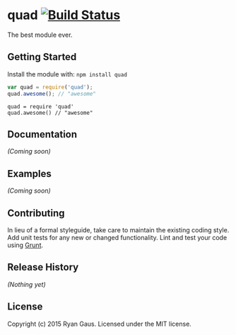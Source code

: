 # quad [![Build Status](https://secure.travis-ci.org/1egoman/quad.png?branch=master)](http://travis-ci.org/1egoman/quad)

The best module ever.

## Getting Started
Install the module with: `npm install quad`

```javascript
var quad = require('quad');
quad.awesome(); // "awesome"
```

```coffee-script
quad = require 'quad'
quad.awesome() // "awesome"
```

## Documentation
_(Coming soon)_

## Examples
_(Coming soon)_

## Contributing
In lieu of a formal styleguide, take care to maintain the existing coding style. Add unit tests for any new or changed functionality. Lint and test your code using [Grunt](http://gruntjs.com/).

## Release History
_(Nothing yet)_

## License
Copyright (c) 2015 Ryan Gaus. Licensed under the MIT license.
